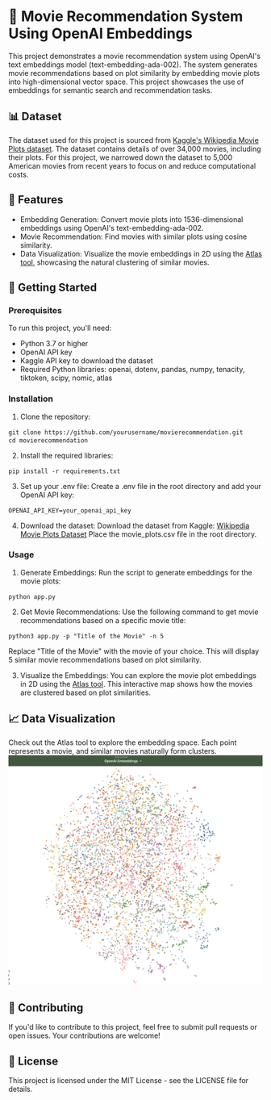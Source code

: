 # 🎥 Movie Recommendation System Using OpenAI Embeddings
This project demonstrates a movie recommendation system using OpenAI's text embeddings model (text-embedding-ada-002). The system generates movie recommendations based on plot similarity by embedding movie plots into high-dimensional vector space. This project showcases the use of embeddings for semantic search and recommendation tasks.

## 📊 Dataset
The dataset used for this project is sourced from [Kaggle's Wikipedia Movie Plots dataset](https://www.kaggle.com/datasets/jrobischon/wikipedia-movie-plots). The dataset contains details of over 34,000 movies, including their plots. For this project, we narrowed down the dataset to 5,000 American movies from recent years to focus on and reduce computational costs.

## 🌟 Features
- Embedding Generation: Convert movie plots into 1536-dimensional embeddings using OpenAI's text-embedding-ada-002.
- Movie Recommendation: Find movies with similar plots using cosine similarity.
- Data Visualization: Visualize the movie embeddings in 2D using the [Atlas tool](https://www.kaggle.com/datasets/jrobischon/wikipedia-movie-plots), showcasing the natural clustering of similar movies.

## 🚀 Getting Started
### Prerequisites
To run this project, you'll need:

- Python 3.7 or higher
- OpenAI API key
- Kaggle API key to download the dataset
- Required Python libraries: openai, dotenv, pandas, numpy, tenacity, tiktoken, scipy, nomic, atlas

### Installation
1. Clone the repository:
```
git clone https://github.com/yourusername/movierecommendation.git
cd movierecommendation
```

2. Install the required libraries:
```
pip install -r requirements.txt
```

3. Set up your .env file:
Create a .env file in the root directory and add your OpenAI API key:
```
OPENAI_API_KEY=your_openai_api_key
```

4. Download the dataset:
Download the dataset from Kaggle:
[Wikipedia Movie Plots Dataset](https://www.kaggle.com/datasets/jrobischon/wikipedia-movie-plots)
Place the movie_plots.csv file in the root directory.

### Usage
1. Generate Embeddings:
Run the script to generate embeddings for the movie plots:
```
python app.py
```

2. Get Movie Recommendations:
Use the following command to get movie recommendations based on a specific movie title:
```
python3 app.py -p "Title of the Movie" -n 5
```
Replace "Title of the Movie" with the movie of your choice. This will display 5 similar movie recommendations based on plot similarity.

3. Visualize the Embeddings:
You can explore the movie plot embeddings in 2D using the [Atlas tool](https://www.kaggle.com/datasets/jrobischon/wikipedia-movie-plots). This interactive map shows how the movies are clustered based on plot similarities.


## 📈 Data Visualization
Check out the Atlas tool to explore the embedding space. Each point represents a movie, and similar movies naturally form clusters.
![Screenshot of movie clusters.](/atlas.png)

## 🤝 Contributing
If you'd like to contribute to this project, feel free to submit pull requests or open issues. Your contributions are welcome!

## 📄 License
This project is licensed under the MIT License - see the LICENSE file for details.
